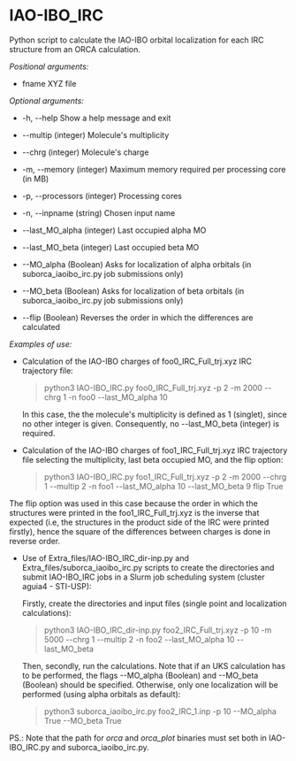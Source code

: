 # IAO-IBO_IRC
Python script to calculate the IAO-IBO orbital localization for each IRC structure from an ORCA calculation.

_Positional arguments:_

  * fname                 XYZ file


_Optional arguments:_

  * -h, --help                   Show a help message and exit
  
  * --multip (integer)           Molecule's multiplicity
  
  * --chrg (integer)             Molecule's charge
  
  * -m, --memory (integer)       Maximum memory required per processing core (in MB)
  
  * -p, --processors (integer)   Processing cores
  
  * -n, --inpname (string)       Chosen input name
  
  * --last_MO_alpha (integer)    Last occupied alpha MO
  
  * --last_MO_beta (integer)     Last occupied beta MO

  * --MO_alpha (Boolean)         Asks for localization of alpha orbitals (in suborca_iaoibo_irc.py job submissions only)
  
  * --MO_beta (Boolean)          Asks for localization of beta orbitals (in suborca_iaoibo_irc.py job submissions only)
  
  * --flip (Boolean)             Reverses the order in which the differences are calculated

_Examples of use:_ 

  * Calculation of the IAO-IBO charges of foo0_IRC_Full_trj.xyz IRC trajectory file:

    > python3 IAO-IBO_IRC.py foo0_IRC_Full_trj.xyz -p 2 -m 2000 --chrg 1 -n foo0 --last_MO_alpha 10

    In this case, the the molecule's multiplicity is defined as 1 (singlet), since no other integer is given. Consequently, no --last_MO_beta (integer) is required.

  * Calculation of the IAO-IBO charges of foo1_IRC_Full_trj.xyz IRC trajectory file selecting the multiplicity, last beta occupied MO, and the flip option:

    > python3 IAO-IBO_IRC.py foo1_IRC_Full_trj.xyz -p 2 -m 2000 --chrg 1 --multip 2 -n foo1 --last_MO_alpha 10 --last_MO_beta 9 flip True

  The flip option was used in this case because the order in which the structures were printed in the foo1_IRC_Full_trj.xyz is the inverse that expected (i.e, the structures in the product side of the IRC were printed firstly), hence the square of the differences between charges is done in reverse order.
    
  * Use of Extra_files/IAO-IBO_IRC_dir-inp.py and Extra_files/suborca_iaoibo_irc.py scripts to create the directories and submit IAO-IBO_IRC jobs in a Slurm job scheduling system (cluster aguia4 - STI-USP):

    Firstly, create the directories and input files (single point and localization calculations):
    
    > python3 IAO-IBO_IRC_dir-inp.py foo2_IRC_Full_trj.xyz -p 10 -m 5000 --chrg 1 --multip 2 -n foo2 --last_MO_alpha 10 --last_MO_beta

    Then, secondly, run the calculations. Note that if an UKS calculation has to be performed, the flags --MO_alpha (Boolean) and --MO_beta (Boolean) should be specified. Otherwise, only one localization will be performed (using alpha orbitals as default):
    
    > python3 suborca_iaoibo_irc.py foo2_IRC_1.inp -p 10 --MO_alpha True --MO_beta True

  PS.: Note that the path for _orca_ and _orca_plot_ binaries must set both in IAO-IBO_IRC.py and suborca_iaoibo_irc.py.


